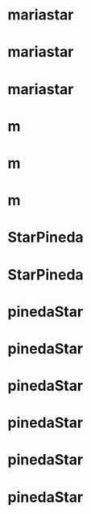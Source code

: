 # mariastar
# mariastar
# mariastar
# m
# m
# m
# StarPineda
# StarPineda
# pinedaStar
# pinedaStar
# pinedaStar
# pinedaStar
# pinedaStar
# pinedaStar
